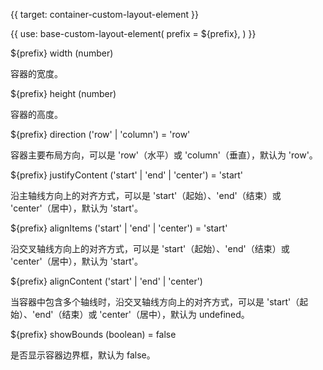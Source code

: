 {{ target: container-custom-layout-element }}

{{ use: base-custom-layout-element(
    prefix = ${prefix},
) }}

${prefix} width (number)

容器的宽度。

${prefix} height (number)

容器的高度。

${prefix} direction ('row' | 'column') = 'row'

容器主要布局方向，可以是 'row'（水平）或 'column'（垂直），默认为 'row'。

${prefix} justifyContent ('start' | 'end' | 'center') = 'start'

沿主轴线方向上的对齐方式，可以是 'start'（起始）、'end'（结束）或 'center'（居中），默认为 'start'。

${prefix} alignItems ('start' | 'end' | 'center') = 'start'

沿交叉轴线方向上的对齐方式，可以是 'start'（起始）、'end'（结束）或 'center'（居中），默认为 'start'。

${prefix} alignContent ('start' | 'end' | 'center')

当容器中包含多个轴线时，沿交叉轴线方向上的对齐方式，可以是 'start'（起始）、'end'（结束）或 'center'（居中），默认为 undefined。

${prefix} showBounds (boolean) = false

是否显示容器边界框，默认为 false。